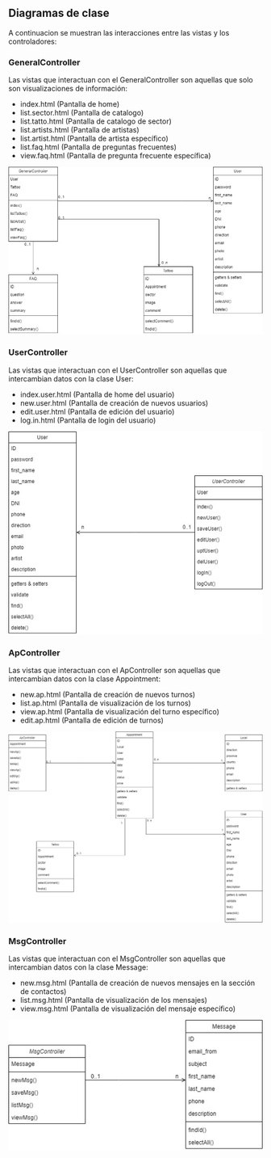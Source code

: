 ## Diagramas de clase

A continuacion se muestran las interacciones entre las vistas y los controladores:

### GeneralController
Las vistas que interactuan con el GeneralController son aquellas que solo son visualizaciones de información:
- index.html (Pantalla de home)
- list.sector.html (Pantalla de catalogo)
- list.tatto.html (Pantalla de catalogo de sector)
- list.artists.html (Pantalla de artistas)
- list.artist.html (Pantalla de artista específico)
- list.faq.html (Pantalla de preguntas frecuentes)
- view.faq.html (Pantalla de pregunta frecuente específica)


![alt text](Diagramas/Diagrama_General.jpg)


### UserController
Las vistas que interactuan con el UserController son aquellas que intercambian datos con la clase User:
- index.user.html (Pantalla de home del usuario)
- new.user.html (Pantalla de creación de nuevos usuarios)
- edit.user.html (Pantalla de edición del usuario)
- log.in.html (Pantalla de login del usuario)


![alt text](Diagramas/Diagrama_User.jpg)


### ApController
Las vistas que interactuan con el ApController son aquellas que intercambian datos con la clase Appointment:
- new.ap.html (Pantalla de creación de nuevos turnos)
- list.ap.html (Pantalla de visualización de los turnos)
- view.ap.html (Pantalla de visualización del turno específico)
- edit.ap.html (Pantalla de edición de turnos)


![alt text](Diagramas/Diagrama_Ap.jpg)


### MsgController
Las vistas que interactuan con el MsgController son aquellas que intercambian datos con la clase Message:
- new.msg.html (Pantalla de creación de nuevos mensajes en la sección de contactos)
- list.msg.html (Pantalla de visualización de los mensajes)
- view.msg.html (Pantalla de visualización del mensaje específico)

![alt text](Diagramas/Diagrama_Msg.jpg)